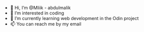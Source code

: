 - 👋 Hi, I’m @Mliik - abdulmalik
- 👀 I’m interested in coding
- 🌱 I’m currently learning web development in the Odin project
- 📫 You can reach me by my email 

<!---
Mliik/Mliik is a ✨ special ✨ repository because its `README.md` (this file) appears on your GitHub profile.
You can click the Preview link to take a look at your changes.
--->
